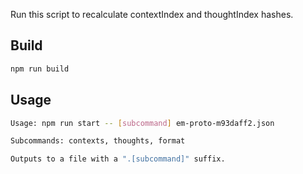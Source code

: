 Run this script to recalculate contextIndex and thoughtIndex hashes.

## Build

```sh
npm run build
```

## Usage

```sh
Usage: npm run start -- [subcommand] em-proto-m93daff2.json

Subcommands: contexts, thoughts, format

Outputs to a file with a ".[subcommand]" suffix.

```
